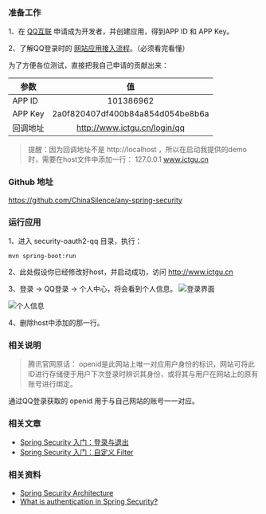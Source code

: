 ### 准备工作
1、在 [QQ互联](https://connect.qq.com/index.html) 申请成为开发者，并创建应用，得到APP ID 和 APP Key。

2、了解QQ登录时的 [网站应用接入流程](http://wiki.connect.qq.com/%E7%BD%91%E7%AB%99%E5%BA%94%E7%94%A8%E6%8E%A5%E5%85%A5%E6%B5%81%E7%A8%8B)。（必须看完看懂）

为了方便各位测试，直接把我自己申请的贡献出来：

参数|值
---| :---:
APP ID|101386962
APP Key|2a0f820407df400b84a854d054be8b6a
回调地址|http://www.ictgu.cn/login/qq

> 提醒：因为回调地址不是 http://localhost ，所以在启动我提供的demo时，需要在host文件中添加一行：
127.0.0.1 www.ictgu.cn

### Github 地址
https://github.com/ChinaSilence/any-spring-security

### 运行应用
1、进入 security-oauth2-qq 目录，执行：
```
mvn spring-boot:run
```
2、此处假设你已经修改好host，并启动成功，访问 http://www.ictgu.cn

3、登录 -> QQ登录 -> 个人中心，将会看到个人信息。
![登录界面](http://upload-images.jianshu.io/upload_images/3424642-101f4bc4a543a45d.jpg?imageMogr2/auto-orient/strip%7CimageView2/2/w/1240)

![个人信息](http://upload-images.jianshu.io/upload_images/3424642-8cb35f7aa7e55674.png?imageMogr2/auto-orient/strip%7CimageView2/2/w/1240)


4、删除host中添加的那一行。

### 相关说明

> 腾讯官网原话：
openid是此网站上唯一对应用户身份的标识，网站可将此ID进行存储便于用户下次登录时辨识其身份，或将其与用户在网站上的原有账号进行绑定。

通过QQ登录获取的 openid 用于与自己网站的账号一一对应。

### 相关文章
- [Spring Security 入门：登录与退出](http://www.jianshu.com/p/a8e317e82425)
- [Spring Security 入门：自定义 Filter](http://www.jianshu.com/p/deb512b41f99)

### 相关资料
- [Spring Security Architecture](https://spring.io/guides/topicals/spring-security-architecture/)
- [What is authentication in Spring Security?](http://docs.spring.io/spring-security/site/docs/5.0.0.M2/reference/htmlsingle/#tech-intro-authentication)
